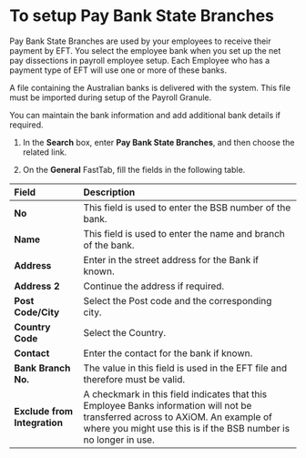 # To setup Pay Bank State Branches

Pay Bank State Branches are used by your employees to receive their payment by EFT.  You select the employee bank when you set up the net pay dissections in payroll employee setup.  Each Employee who has a payment type of EFT will use one or more of these banks.

A file containing the Australian banks is delivered with the system.  This file must be imported during setup of the Payroll Granule.

You can maintain the bank information and add additional bank details if required.

1. In the **Search** box, enter **Pay Bank State Branches**, and then choose the related link.

2. On the **General** FastTab, fill the fields in the following table.

|Field|Description|  
|:---------------------------------|:---------------------------------------|  
|**No**|This field is used to enter the BSB number of the bank.|  
|**Name**|This field is used to enter the name and branch of the bank.|  
|**Address**|Enter in the street address for the Bank if known.|
|**Address 2**|Continue the address if required.|
|**Post Code/City**|Select the Post code and the corresponding city.|
|**Country Code**|Select the Country.|
|**Contact**|Enter the contact for the bank if known.|
|**Bank Branch No.**|The value in this field is used in the EFT file and therefore must be valid.|
|**Exclude from Integration**|A checkmark in this field indicates that this Employee Banks information will not be transferred across to AXiOM. An example of where you might use this is if the BSB number is no longer in use.|
   
